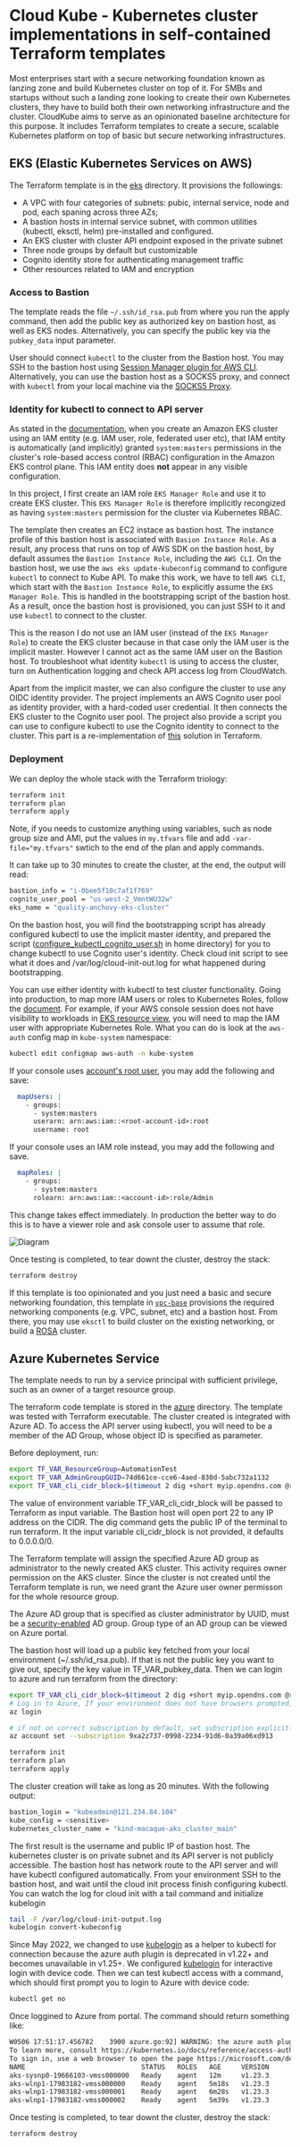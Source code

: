 # Cloud Kube - Kubernetes cluster implementations in self-contained Terraform templates 

Most enterprises start with a secure networking foundation known as lanzing zone and build Kubernetes cluster on top of it. For SMBs and startups without such a landing zone looking to create their own Kubernetes clusters, they have to build both their own networking infrastructure and the cluster. CloudKube aims to serve as an opinionated baseline architecture for this purpose. It includes Terraform templates to create a secure, scalable Kubernetes platform on top of basic but secure networking infrastructures.


## EKS (Elastic Kubernetes Services on AWS)
The Terraform template is in the [eks](https://github.com/digihunch/cloudkube/tree/main/eks) directory. It provisions the followings:
- A VPC with four categories of subnets: pubic, internal service, node and pod, each spaning across three AZs;
- A bastion hosts in internal service subnet, with common utilities (kubectl, eksctl, helm) pre-installed and configured.
- An EKS cluster with cluster API endpoint exposed in the private subnet
- Three node groups by default but customizable
- Cognito identity store for authenticating management traffic
- Other resources related to IAM and encryption


### Access to Bastion
The template reads the file `~/.ssh/id_rsa.pub` from where you run the apply command, then add the public key as authorized key on bastion host, as well as EKS nodes. Alternatively, you can specify the public key via the `pubkey_data` input parameter.

User should connect `kubectl` to the cluster from the Bastion host. You may SSH to the bastion host using [Session Manager plugin for AWS CLI](https://docs.aws.amazon.com/systems-manager/latest/userguide/session-manager-working-with-install-plugin.html). Alternatively, you can use the bastion host as a SOCKS5 proxy, and connect with `kubectl` from your local machine via the [SOCKS5 Proxy](https://kubernetes.io/docs/tasks/extend-kubernetes/socks5-proxy-access-api/).


### Identity for kubectl to connect to API server
As stated in the [documentation](https://docs.aws.amazon.com/eks/latest/userguide/add-user-role.html), when you create an Amazon EKS cluster using an IAM entity (e.g. IAM user, role, federated user etc), that IAM entity is automatically (and implicitly) granted `system:masters` permissions in the cluster's role-based access control (RBAC) configuration in the Amazon EKS control plane. This IAM entity does **not** appear in any visible configuration.

In this project, I first create an IAM role `EKS Manager Role` and use it to create EKS cluster. This `EKS Manager Role` is therefore implicitly recongized as having `system:masters` permission for the cluster via Kubernetes RBAC. 

The template then creates an EC2 instace as bastion host. The instance profile of this bastion host is associated with `Basion Instance Role`. As a result, any process that runs on top of AWS SDK on the bastion host, by default assumes the `Bastion Instance Role`, including the `AWS CLI`. On the bastion host, we use the `aws eks update-kubeconfig` command to configure `kubectl` to connect to Kube API. To make this work, we have to tell `AWS CLI`, which start with the `Bastion Instance Role`, to explicitly assume the `EKS Manager Role`. This is handled in the bootstrapping script of the bastion host. As a result, once the bastion host is provisioned, you can just SSH to it and use `kubectl` to connect to the cluster.

This is the reason I do not use an IAM user (instead of the `EKS Manager Role`) to create the EKS cluster because in that case only the IAM user is the implicit master. However I cannot act as the same IAM user on the Bastion host. To troubleshoot what identity `kubectl` is using to access the cluster, turn on Authentication logging and check API access log from CloudWatch.

Apart from the implicit master, we can also configure the cluster to use any OIDC identity provider. The project implements an AWS Cognito user pool as identity provider, with a hard-coded user credential. It then connects the EKS cluster to the Cognito user pool. The project also provide a script you can use to configure kubectl to use the Cognito identity to connect to the cluster. This part is a re-implementation of [this](https://aws.amazon.com/blogs/containers/introducing-oidc-identity-provider-authentication-amazon-eks/) solution in Terraform. 

### Deployment
We can deploy the whole stack with the Terraform triology:
```sh
terraform init
terraform plan
terraform apply
```
Note, if you needs to customize anything using variables, such as node group size and AMI, put the values in `my.tfvars` file and add `-var-file="my.tfvars"` swtich to the end of the plan and apply commands.

It can take up to 30 minutes to create the cluster, at the end, the output will read:
```sh
bastion_info = "i-0bee5f10c7af1f769"
cognito_user_pool = "us-west-2_VmntWU32w"
eks_name = "quality-anchovy-eks-cluster"
```
On the bastion host, you will find the bootstrapping script has already configured kubectl to use the implicit master identity, and prepared the script ([configure_kubectl_cognito_user.sh](https://github.com/digihunch/cloudkube/blob/main/aws/modules/bastion/custom_userdata.sh#L6) in home directory) for you to change kubectl to use Cognito user's identity. Check cloud init script to see what it does and /var/log/cloud-init-out.log for what happened during bootstrapping. 

You can use either identity with kubectl to test cluster functionality. Going into production, to map more IAM users or roles to Kubernetes Roles, follow the [document](https://docs.aws.amazon.com/eks/latest/userguide/add-user-role.html). For example, if your AWS console session does not have visibility to workloads in [EKS resource view](https://aws.amazon.com/blogs/containers/introducing-kubernetes-resource-view-in-amazon-eks-console/), you will need to map the IAM user with appropriate Kubernetes Role. What you can do is look at the `aws-auth` config map in `kube-system` namespace:

```sh
kubectl edit configmap aws-auth -n kube-system
```

If your console uses [account's root user](https://docs.aws.amazon.com/IAM/latest/UserGuide/id_roles_use_switch-role-console.html), you may add the following and save:
```yaml
  mapUsers: |
    - groups:
      - system:masters
      userarn: arn:aws:iam::<root-account-id>:root
      username: root
```
If your console uses an IAM role instead, you may add the following and save.
```yaml
  mapRoles: |
    - groups:
      - system:masters
      rolearn: arn:aws:iam::<account-id>:role/Admin
```
This change takes effect immediately. In production the better way to do this is to have a viewer role and ask console user to assume that role.

![Diagram](asset/eks.drawio.png)

Once testing is completed, to tear downt the cluster, destroy the stack:
```sh
terraform destroy
```

If this template is too opinionated and you just need a basic and secure networking foundation, this template in [`vpc-base`](https://github.com/digihunch/vpc-base) provisions the required networking components (e.g. VPC, subnet, etc) and a bastion host. From there, you may use `eksctl` to build cluster on the existing networking, or build a [ROSA](https://docs.openshift.com/rosa/welcome/index.html) cluster.


## Azure Kubernetes Service
The template needs to run by a service principal with sufficient privilege, such as an owner of a target resource group.

The terraform code template is stored in the [azure](https://github.com/digihunch/cloudkube/tree/main/azure) directory. The template was tested with Terraform executable. The cluster created is integrated with Azure AD. To access the API server using kubectl, you will need to be a member of the AD Group, whose object ID is specified as parameter.

Before deployment, run:
```sh
export TF_VAR_ResourceGroup=AutomationTest
export TF_VAR_AdminGroupGUID=74d661ce-cce6-4aed-830d-5abc732a1132
export TF_VAR_cli_cidr_block=$(timeout 2 dig +short myip.opendns.com @resolver1.opendns.com || curl http://checkip.amazonaws.com)/32
```

The value of environment variable TF_VAR_cli_cidr_block will be passed to Terraform as input variable. The Bastion host will open port 22 to any IP address on the CIDR. The dig command gets the public IP of the terminal to run terraform. It the input variable cli_cidr_block is not provided, it defaults to 0.0.0.0/0.

The Terraform template will assign the specified Azure AD group as administrator to the newly created AKS cluster. This activity requires owner permission on the AKS cluster. Since the cluster is not created until the Terraform template is run, we need grant the Azure user owner permisson for the whole resource group.

The Azure AD group that is specified as cluster administrator by UUID, must be a [security-enabled](https://docs.microsoft.com/en-us/graph/api/resources/groups-overview?view=graph-rest-1.0#group-types-in-azure-ad-and-microsoft-graph) AD group. Group type of an AD group can be viewed on Azure portal.

The bastion host will load up a public key fetched from your local environment (~/.ssh/id_rsa.pub). If that is not the public key you want to give out, specify the key value in TF_VAR_pubkey_data.
Then we can login to azure and run terraform from the directory:
```sh
export TF_VAR_cli_cidr_block=$(timeout 2 dig +short myip.opendns.com @resolver1.opendns.com || curl http://checkip.amazonaws.com)/32
# Log in to Azure, If your environment does not have browsers prompted, use --use-device-code switch
az login

# if not on correct subscription by default, set subscription explicitly
az account set --subscription 9xa2z737-0998-2234-91d6-0a39a06xd913

terraform init
terraform plan
terraform apply
```
The cluster creation will take as long as 20 minutes. With the following output:
```sh
bastion_login = "kubeadmin@121.234.84.104"
kube_config = <sensitive>
kubernetes_cluster_name = "kind-macaque-aks_cluster_main"
```

The first result is the username and public IP of bastion host. The kubernetes cluster is on private subnet and its API server is not publicly accessible. The bastion host has network route to the API server and will have kubectl configured automatically. From your environment SSH to the bastion host, and wait until the cloud init process finish configuring kubectl. You can watch the log for cloud init with a tail command and initialize kubelogin
```sh
tail -F /var/log/cloud-init-output.log
kubelogin convert-kubeconfig
```
Since May 2022, we changed to use [kubelogin](https://github.com/Azure/kubelogin) as a helper to kubectl for connection because the azure auth plugin is deprecated in v1.22+ and becomes unavailable in v1.25+. We configured [kubelogin](https://github.com/Azure/kubelogin#device-code-flow-interactive) for interactive login with device code.
Then we can test kubectl access with a command, which should first prompt you to login to Azure with device code:
```sh
kubectl get no
```
Once loggined to Azure from portal. The command should return something like:
```sh
W0506 17:51:17.456782    3900 azure.go:92] WARNING: the azure auth plugin is deprecated in v1.22+, unavailable in v1.25+; use https://github.com/Azure/kubelogin instead.
To learn more, consult https://kubernetes.io/docs/reference/access-authn-authz/authentication/#client-go-credential-plugins
To sign in, use a web browser to open the page https://microsoft.com/devicelogin and enter the code EL2USX792 to authenticate.
NAME                             STATUS   ROLES   AGE     VERSION
aks-sysnp0-19666103-vmss000000   Ready    agent   12m     v1.23.3
aks-wlnp1-17983182-vmss000000    Ready    agent   5m18s   v1.23.3
aks-wlnp1-17983182-vmss000001    Ready    agent   6m28s   v1.23.3
aks-wlnp1-17983182-vmss000002    Ready    agent   5m39s   v1.23.3
```
Once testing is completed, to tear downt the cluster, destroy the stack:
```sh
terraform destroy
```
